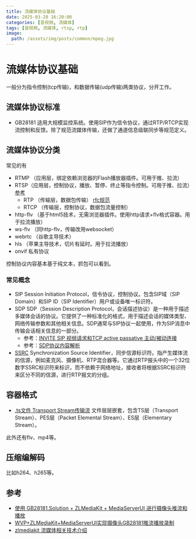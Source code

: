 ```yaml
---
title: 流媒体协议基础
date: 2025-03-20 16:20:00
categories: [音视频, 流媒体]
tags: [音视频, 流媒体, rtsp, rtp]
image:
  path: /assets/img/posts/common/mpeg.jpg
---
```


# 流媒体协议基础
一般分为指令控制(tcp传输)，和数据传输(udp传输)两类协议，分开工作。

## 流媒体协议标准
+ GB28181 适用大规模监控系统。使用SIP作为信令协议，通过RTP/RTCP实现流控制和反馈。除了规范流媒体传输，还做了通道信息级联同步等规范定义。

## 流媒体协议分类
常见的有   
- RTMP （应用层，绑定依赖浏览器的Flash播放器插件。可用于推、拉流）
- RTSP（应用层，控制协议，播放、暂停、终止等指令控制。可用于推、拉流）[参考](https://www.jianshu.com/p/fd6bc0ec87d8)
	- RTP （传输层，数据包传输） [rfc规范](https://www.rfc-editor.org/rfc/rfc3550)
	- RTCP （传输层，控制协议，数据包流量控制）
- http-flv （基于html5技术，无需浏览器插件。使用http请求+flv格式容器。用于拉流播放）
- ws-flv （同http-flv，传输改用websocket）
- webrtc （谷歌主导技术）
- hls （苹果主导技术，切片有延时。用于拉流播放）
- onvif 私有协议

控制协议内容基本基于纯文本，抓包可以看到。

### 常见概念
+ SIP Session Initiation Protocol，信令协议，控制协议。包含SIP域（SIP Domain）和SIP ID（SIP Identifier）用户或设备唯一标识符。
+ SDP SDP（Session Description Protocol，会话描述协议）是一种用于描述多媒体会话的协议。它提供了一种标准化的格式，用于描述会话的媒体类型、网络传输参数和其他相关信息。SDP通常与SIP协议一起使用，作为SIP消息中传输会话相关信息的一部分。
	- 参考：[INVITE SIP 视频请求和TCP active passative 主动/被动连接](https://www.cnblogs.com/easygbs/p/11905466.html)
	- 参考：[SDP协议内容解析](https://blog.csdn.net/yjkhtddx/article/details/141608777)
+ [SSRC](https://zhuanlan.zhihu.com/p/601715869) Synchronization Source Identifier，同步信源标识符。指产生媒体流的信源，例如麦克风、摄像机、RTP混合器等。它通过RTP报头中的一个32位数字SSRC标识符来标识，而不依赖于网络地址，接收者将根据SSRC标识符来区分不同的信源，进行RTP报文的分组。

## 容器格式
+ [.ts文件 Transport Stream传输流](https://zhuanlan.zhihu.com/p/526685396) 文件层层嵌套，包含TS层（Transport Stream）、PES层（Packet Elemental Stream）、ES层（Elementary Stream）。   

此外还有flv、mp4等。

## 压缩编解码
比如h264、h265等。

## 参考
+ [使用 GB28181.Solution + ZLMediaKit + MediaServerUI 进行摄像头推流和播放](https://dlgcy.com/gb28181-solution-zlmediakit-mediaserverui/)
+ [WVP+ZLMediaKit+MediaServerUI实现摄像头GB28181推流播放录制](https://notemi.cn/wvp---zlmedia-kit---mediaserverui-to-realize-streaming-playback-and-recording-of-camera-gb28181.html)
+ [zlmediakit 流媒体相关技术介绍](https://docs.zlmediakit.com/zh/reference/documents/introduction_to_streaming_media_related_technologies.html)